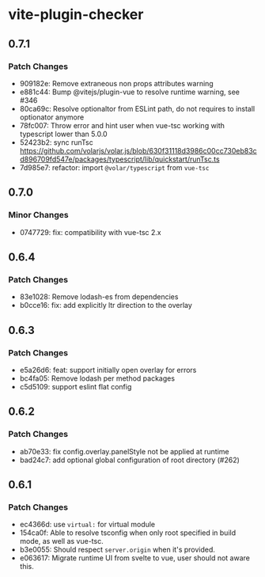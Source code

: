 # vite-plugin-checker

## 0.7.1

### Patch Changes

- 909182e: Remove extraneous non props attributes warning
- e881c44: Bump @vitejs/plugin-vue to resolve runtime warning, see #346
- 80ca69c: Resolve optionaltor from ESLint path, do not requires to install optionator anymore
- 78fc007: Throw error and hint user when vue-tsc working with typescript lower than 5.0.0
- 52423b2: sync runTsc https://github.com/volarjs/volar.js/blob/630f31118d3986c00cc730eb83cd896709fd547e/packages/typescript/lib/quickstart/runTsc.ts
- 7d985e7: refactor: import `@volar/typescript` from `vue-tsc`

## 0.7.0

### Minor Changes

- 0747729: fix: compatibility with vue-tsc 2.x

## 0.6.4

### Patch Changes

- 83e1028: Remove lodash-es from dependencies
- b0cce16: fix: add explicitly ltr direction to the overlay

## 0.6.3

### Patch Changes

- e5a26d6: feat: support initially open overlay for errors
- bc4fa05: Remove lodash per method packages
- c5d5109: support eslint flat config

## 0.6.2

### Patch Changes

- ab70e33: fix config.overlay.panelStyle not be applied at runtime
- bad24c7: add optional global configuration of root directory (#262)

## 0.6.1

### Patch Changes

- ec4366d: use `virtual:` for virtual module
- 154ca0f: Able to resolve tsconfig when only root specified in build mode, as well as vue-tsc.
- b3e0055: Should respect `server.origin` when it's provided.
- e063617: Migrate runtime UI from svelte to vue, user should not aware this.
